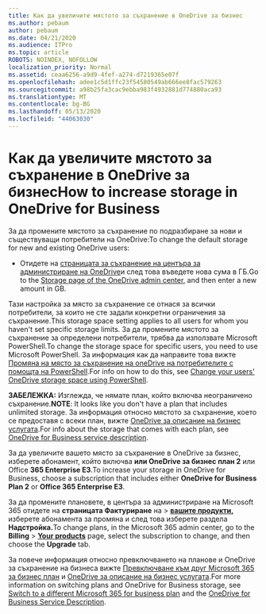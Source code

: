 ```yaml
---
title: Как да увеличите мястото за съхранение в OneDrive за бизнес
ms.author: pebaum
author: pebaum
ms.date: 04/21/2020
ms.audience: ITPro
ms.topic: article
ROBOTS: NOINDEX, NOFOLLOW
localization_priority: Normal
ms.assetid: ceaa6256-a9d9-4fef-a274-d7219365e07f
ms.openlocfilehash: adee1c5d1ffc23f54580549ab666ee8fac579263
ms.sourcegitcommit: a98b25fa3cac9ebba983f4932881d774880aca93
ms.translationtype: MT
ms.contentlocale: bg-BG
ms.lasthandoff: 05/13/2020
ms.locfileid: "44063030"
---
```

# <a name="how-to-increase-storage-in-onedrive-for-business"></a><span data-ttu-id="336dd-102">Как да увеличите мястото за съхранение в OneDrive за бизнес</span><span class="sxs-lookup"><span data-stu-id="336dd-102">How to increase storage in OneDrive for Business</span></span>

<span data-ttu-id="336dd-103">За да промените мястото за съхранение по подразбиране за нови и съществуващи потребители на OneDrive:</span><span class="sxs-lookup"><span data-stu-id="336dd-103">To change the default storage for new and existing OneDrive users:</span></span>
  
- <span data-ttu-id="336dd-104">Отидете на [страницата за съхранение на центъра за администриране на OneDrive](https://admin.onedrive.com/?v=StorageSettings)и след това въведете нова сума в ГБ.</span><span class="sxs-lookup"><span data-stu-id="336dd-104">Go to the [Storage page of the OneDrive admin center](https://admin.onedrive.com/?v=StorageSettings), and then enter a new amount in GB.</span></span>

<span data-ttu-id="336dd-105">Тази настройка за място за съхранение се отнася за всички потребители, за които не сте задали конкретни ограничения за съхранение.</span><span class="sxs-lookup"><span data-stu-id="336dd-105">This storage space setting applies to all users for whom you haven't set specific storage limits.</span></span> <span data-ttu-id="336dd-106">За да промените мястото за съхранение за определени потребители, трябва да използвате Microsoft PowerShell.</span><span class="sxs-lookup"><span data-stu-id="336dd-106">To change the storage space for specific users, you need to use Microsoft PowerShell.</span></span> <span data-ttu-id="336dd-107">За информация как да направите това вижте [Промяна на място за съхранение на oneDrive на потребителите с помощта на PowerShell](https://go.microsoft.com/fwlink/?linkid=866402).</span><span class="sxs-lookup"><span data-stu-id="336dd-107">For info on how to do this, see [Change your users' OneDrive storage space using PowerShell](https://go.microsoft.com/fwlink/?linkid=866402).</span></span>

<span data-ttu-id="336dd-108">**ЗАБЕЛЕЖКА:** Изглежда, че нямате план, който включва неограничено съхранение.</span><span class="sxs-lookup"><span data-stu-id="336dd-108">**NOTE**: It looks like you don't have a plan that includes unlimited storage.</span></span> <span data-ttu-id="336dd-109">За информация относно мястото за съхранение, което се предоставя с всеки план, вижте [OneDrive за описание на бизнес услугата](https://go.microsoft.com/fwlink/p/?LinkID=826071).</span><span class="sxs-lookup"><span data-stu-id="336dd-109">For info about the storage that comes with each plan, see [OneDrive for Business service description](https://go.microsoft.com/fwlink/p/?LinkID=826071).</span></span>
  
<span data-ttu-id="336dd-110">За да увеличите вашето място за съхранение в OneDrive за бизнес, изберете абонамент, който включва **или OneDrive за бизнес план 2** или Office **365 Enterprise E3**.</span><span class="sxs-lookup"><span data-stu-id="336dd-110">To increase your storage in OneDrive for Business, choose a subscription that includes either **OneDrive for Business Plan 2** or **Office 365 Enterprise E3**.</span></span> 
  
<span data-ttu-id="336dd-111">За да промените плановете, в центъра за администриране на Microsoft 365 отидете на **страницата Фактуриране** на \> **[вашите продукти,](https://go.microsoft.com/fwlink/p/?linkid=842054)** изберете абонамента за промяна и след това изберете раздела **Надстройка.**</span><span class="sxs-lookup"><span data-stu-id="336dd-111">To change plans, in the Microsoft 365 admin center, go to the **Billing** \> **[Your products](https://go.microsoft.com/fwlink/p/?linkid=842054)** page, select the subscription to change, and then choose the **Upgrade** tab.</span></span>
  
<span data-ttu-id="336dd-112">За повече информация относно превключването на планове и OneDrive за съхранение на бизнеса вижте [Превключване към друг Microsoft 365 за бизнес план](https://go.microsoft.com/fwlink/?LinkId=2031117) и [OneDrive за описание на бизнес услугата](https://go.microsoft.com/fwlink/p/?LinkId-2031122).</span><span class="sxs-lookup"><span data-stu-id="336dd-112">For more information on switching plans and OneDrive for Business storage, see [Switch to a different Microsoft 365 for business plan](https://go.microsoft.com/fwlink/?LinkId=2031117) and the [OneDrive for Business Service Description](https://go.microsoft.com/fwlink/p/?LinkId-2031122).</span></span>